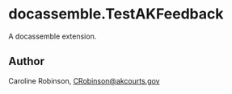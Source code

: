 # docassemble.TestAKFeedback

A docassemble extension.

## Author

Caroline Robinson, CRobinson@akcourts.gov

